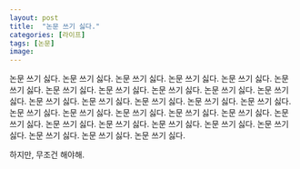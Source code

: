 ```yaml
---
layout: post
title:  "논문 쓰기 싫다."
categories: [라이프]
tags: [논문]
image: 
---
```


논문 쓰기 싫다. 논문 쓰기 싫다. 논문 쓰기 싫다. 논문 쓰기 싫다. 논문 쓰기 싫다. 논문 쓰기 싫다. 논문 쓰기 싫다. 논문 쓰기 싫다. 논문 쓰기 싫다. 논문 쓰기 싫다.
논문 쓰기 싫다. 논문 쓰기 싫다. 논문 쓰기 싫다. 논문 쓰기 싫다. 논문 쓰기 싫다. 논문 쓰기 싫다. 논문 쓰기 싫다. 논문 쓰기 싫다. 논문 쓰기 싫다. 논문 쓰기 싫다.
논문 쓰기 싫다. 논문 쓰기 싫다. 논문 쓰기 싫다. 논문 쓰기 싫다. 논문 쓰기 싫다. 논문 쓰기 싫다. 논문 쓰기 싫다. 논문 쓰기 싫다. 논문 쓰기 싫다. 논문 쓰기 싫다.

하지만, 무조건 해야해.
